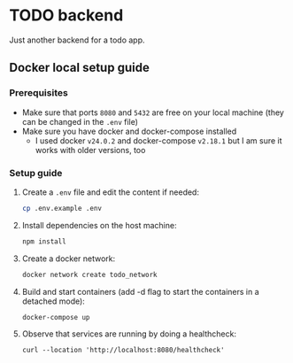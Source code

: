 # TODO backend
Just another backend for a todo app.

## Docker local setup guide

### Prerequisites

- Make sure that ports `8080` and `5432` are free on your local machine (they can be changed in the `.env` file)
- Make sure you have docker and docker-compose installed
   - I used docker `v24.0.2` and docker-compose `v2.18.1` but I am sure it works with older versions, too

### Setup guide
1. Create a `.env` file and edit the content if needed:
    ```bash
    cp .env.example .env
    ```
2. Install dependencies on the host machine:
   ```bash
   npm install
   ```
3. Create a docker network:
    ```bash
   docker network create todo_network
    ```
4. Build and start containers (add -d flag to start the containers in a detached mode):
    ```bash
    docker-compose up
    ```
5. Observe that services are running by doing a healthcheck:
    ```
    curl --location 'http://localhost:8080/healthcheck'
    ```
